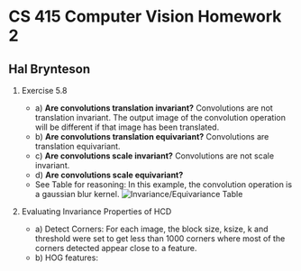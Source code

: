 # CS 415 Computer Vision Homework 2
## Hal Brynteson 

1. Exercise 5.8
    * a) **Are convolutions translation invariant?**
        Convolutions are not translation invariant. The output image of the convolution operation will be different if that image has been translated. 
    * b) **Are convolutions translation equivariant?**
        Convolutions are translation equivariant.
    * c) **Are convolutions scale invariant?**
        Convolutions are not scale invariant. 
    * d) **Are convolutions scale equivariant?**
    * See Table for reasoning: 
        In this example, the convolution operation is a gaussian blur kernel. 
        ![Invariance/Equivariance Table](q1/table.png)

2. Evaluating Invariance Properties of HCD
    * a) Detect Corners: For each image, the block size, ksize, k and threshold were set to get less than 1000 corners where most of the corners detected appear close to a feature. 
    * b) HOG features: 
